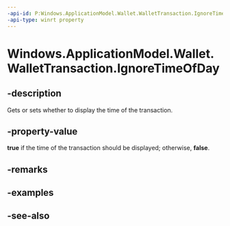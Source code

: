 ```yaml
---
-api-id: P:Windows.ApplicationModel.Wallet.WalletTransaction.IgnoreTimeOfDay
-api-type: winrt property
---
```


<!-- Property syntax
public bool IgnoreTimeOfDay { get;  set; }
-->

# Windows.ApplicationModel.Wallet.WalletTransaction.IgnoreTimeOfDay

## -description
Gets or sets whether to display the time of the transaction.

## -property-value
**true** if the time of the transaction should be displayed; otherwise, **false**.

## -remarks

## -examples

## -see-also

